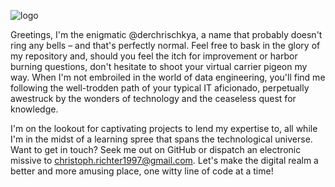 ![logo](https://github.com/derchrischkya/derchrischkya/assets/134616753/ad1d14d4-1080-42c4-b750-9ec20c45453d)

Greetings, I'm the enigmatic @derchrischkya, a name that probably doesn't ring any bells – and that's perfectly normal. Feel free to bask in the glory of my repository and, should you feel the itch for improvement or harbor burning questions, don't hesitate to shoot your virtual carrier pigeon my way. When I'm not embroiled in the world of data engineering, you'll find me following the well-trodden path of your typical IT aficionado, perpetually awestruck by the wonders of technology and the ceaseless quest for knowledge.

I'm on the lookout for captivating projects to lend my expertise to, all while I'm in the midst of a learning spree that spans the technological universe. Want to get in touch? Seek me out on GitHub or dispatch an electronic missive to christoph.richter1997@gmail.com. Let's make the digital realm a better and more amusing place, one witty line of code at a time!

<!---
derchrischkya/derchrischkya is a ✨ special ✨ repository because its `README.md` (this file) appears on your GitHub profile.
You can click the Preview link to take a look at your changes.
--->
